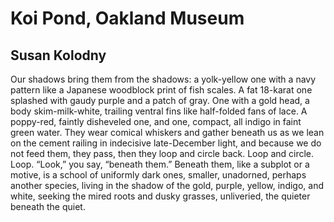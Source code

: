 # Koi Pond, Oakland Museum
## Susan Kolodny
Our shadows bring them from the shadows:
a yolk-yellow one with a navy pattern
like a Japanese woodblock print of fish scales.
A fat 18-karat one splashed with gaudy purple
and a patch of gray. One with a gold head,
a body skim-milk-white, trailing ventral fins
like half-folded fans of lace.
A poppy-red, faintly disheveled one,
and one, compact, all indigo in faint green water.
They wear comical whiskers and gather beneath us
as we lean on the cement railing
in indecisive late-December light,
and because we do not feed them, they pass,
then they loop and circle back. Loop and circle. Loop.
“Look,” you say, “beneath them.” Beneath them,
like a subplot or a motive, is a school
of uniformly dark ones, smaller, unadorned,
perhaps another species, living in the shadow
of the gold, purple, yellow, indigo, and white,
seeking the mired roots and dusky grasses,
unliveried, the quieter beneath the quiet.